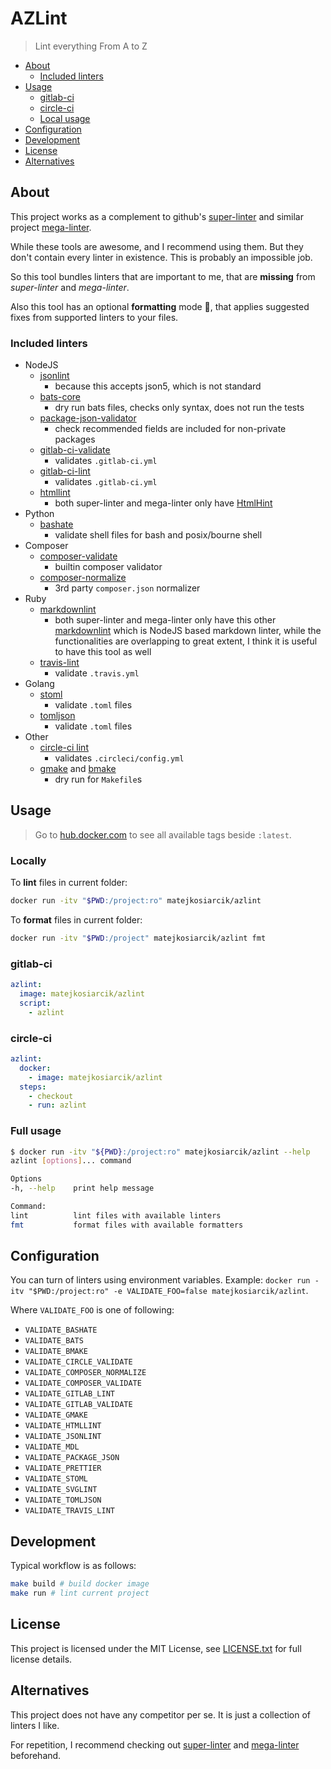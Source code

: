 # AZLint

> Lint everything From A to Z

<!-- toc -->

- [About](#about)
  - [Included linters](#included-linters)
- [Usage](#usage)
  - [gitlab-ci](#gitlab-ci)
  - [circle-ci](#circle-ci)
  - [Local usage](#local-usage)
- [Configuration](#configuration)
- [Development](#development)
- [License](#license)
- [Alternatives](#alternatives)

<!-- tocstop -->

## About

This project works as a complement to github's
[super-linter](https://github.com/github/super-linter) and similar project
[mega-linter](https://github.com/nvuillam/mega-linter).

While these tools are awesome, and I recommend using them.
But they don't contain every linter in existence.
This is probably an impossible job.

So this tool bundles linters that are important to me, that are **missing**
from _super-linter_ and _mega-linter_.

Also this tool has an optional **formatting** mode 🤯, that applies suggested
fixes from supported linters to your files.

### Included linters

- NodeJS
  - [jsonlint](https://github.com/prantlf/jsonlint)
    - because this accepts json5, which is not standard
  - [bats-core](https://github.com/bats-core/bats-core)
    - dry run bats files, checks only syntax, does not run the tests
  - [package-json-validator](https://github.com/gorillamania/package.json-validator)
    - check recommended fields are included for non-private packages
  - [gitlab-ci-validate](https://github.com/pradel/gitlab-ci-validate)
    - validates `.gitlab-ci.yml`
  - [gitlab-ci-lint](https://github.com/BuBuaBu/gitlab-ci-lint)
    - validates `.gitlab-ci.yml`
  - [htmllint](https://github.com/htmllint/htmllint)
    - both super-linter and mega-linter only have
      [HtmlHint](https://github.com/HTMLHint/HTMLHint)
- Python
  - [bashate](https://github.com/openstack/bashate)
    - validate shell files for bash and posix/bourne shell
- Composer
  - [composer-validate](https://getcomposer.org/doc/03-cli.md#validate)
    - builtin composer validator
  - [composer-normalize](https://github.com/ergebnis/composer-normalize)
    - 3rd party `composer.json` normalizer
- Ruby
  - [markdownlint](https://github.com/markdownlint/markdownlint)
    - both super-linter and mega-linter only have this other
      [markdownlint](https://github.com/DavidAnson/markdownlint) which is
      NodeJS based markdown linter, while the functionalities are overlapping
      to great extent, I think it is useful to have this tool as well
  - [travis-lint](https://github.com/travis-ci/travis.rb#lint)
    - validate `.travis.yml`
- Golang
  - [stoml](https://github.com/freshautomations/stoml)
    - validate `.toml` files
  - [tomljson](https://github.com/pelletier/go-toml)
    - validate `.toml` files
- Other
  - [circle-ci lint](https://circleci.com/docs/2.0/local-cli)
    - validates `.circleci/config.yml`
  - [gmake](https://www.gnu.org/software/make/) and [bmake](https://man.netbsd.org/make.1)
    - dry run for `Makefile`s

## Usage

> Go to [hub.docker.com](https://hub.docker.com/r/matejkosiarcik/azlint) to see
> all available tags beside `:latest`.

### Locally

To **lint** files in current folder:

```sh
docker run -itv "$PWD:/project:ro" matejkosiarcik/azlint
```

To **format** files in current folder:

```sh
docker run -itv "$PWD:/project" matejkosiarcik/azlint fmt
```

### gitlab-ci

```yaml
azlint:
  image: matejkosiarcik/azlint
  script:
    - azlint
```

### circle-ci

```yaml
azlint:
  docker:
    - image: matejkosiarcik/azlint
  steps:
    - checkout
    - run: azlint
```

### Full usage

```sh
$ docker run -itv "${PWD}:/project:ro" matejkosiarcik/azlint --help
azlint [options]... command

Options
-h, --help    print help message

Command:
lint          lint files with available linters
fmt           format files with available formatters
```

## Configuration

You can turn of linters using environment variables. Example:
`docker run -itv "$PWD:/project:ro" -e VALIDATE_FOO=false matejkosiarcik/azlint`.

Where `VALIDATE_FOO` is one of following:

- `VALIDATE_BASHATE`
- `VALIDATE_BATS`
- `VALIDATE_BMAKE`
- `VALIDATE_CIRCLE_VALIDATE`
- `VALIDATE_COMPOSER_NORMALIZE`
- `VALIDATE_COMPOSER_VALIDATE`
- `VALIDATE_GITLAB_LINT`
- `VALIDATE_GITLAB_VALIDATE`
- `VALIDATE_GMAKE`
- `VALIDATE_HTMLLINT`
- `VALIDATE_JSONLINT`
- `VALIDATE_MDL`
- `VALIDATE_PACKAGE_JSON`
- `VALIDATE_PRETTIER`
- `VALIDATE_STOML`
- `VALIDATE_SVGLINT`
- `VALIDATE_TOMLJSON`
- `VALIDATE_TRAVIS_LINT`

## Development

Typical workflow is as follows:

```sh
make build # build docker image
make run # lint current project
```

## License

This project is licensed under the MIT License, see [LICENSE.txt](LICENSE.txt)
for full license details.

## Alternatives

This project does not have any competitor per se.
It is just a collection of linters I like.

For repetition, I recommend checking out
[super-linter](https://github.com/github/super-linter) and
[mega-linter](https://github.com/nvuillam/mega-linter) beforehand.
